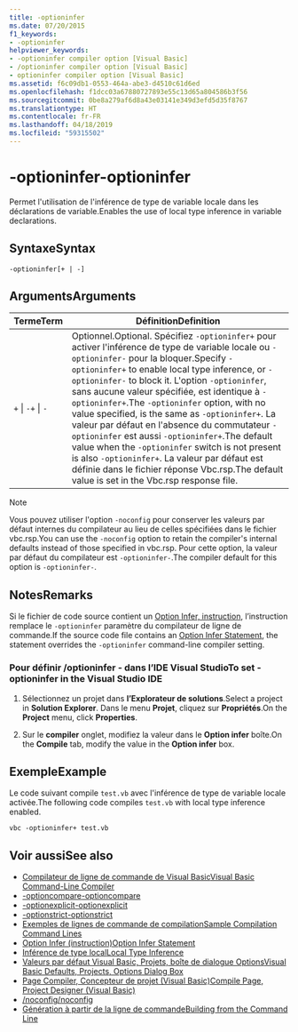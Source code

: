 ```yaml
---
title: -optioninfer
ms.date: 07/20/2015
f1_keywords:
- -optioninfer
helpviewer_keywords:
- -optioninfer compiler option [Visual Basic]
- /optioninfer compiler option [Visual Basic]
- optioninfer compiler option [Visual Basic]
ms.assetid: f6c09db1-0553-464a-abe3-d4510c61d6ed
ms.openlocfilehash: f1dcc03a67880727893e55c13d65a804586b3f56
ms.sourcegitcommit: 0be8a279af6d8a43e03141e349d3efd5d35f8767
ms.translationtype: HT
ms.contentlocale: fr-FR
ms.lasthandoff: 04/18/2019
ms.locfileid: "59315502"
---
```

# <a name="-optioninfer"></a><span data-ttu-id="e5cb1-102">-optioninfer</span><span class="sxs-lookup"><span data-stu-id="e5cb1-102">-optioninfer</span></span>
<span data-ttu-id="e5cb1-103">Permet l'utilisation de l'inférence de type de variable locale dans les déclarations de variable.</span><span class="sxs-lookup"><span data-stu-id="e5cb1-103">Enables the use of local type inference in variable declarations.</span></span>  
  
## <a name="syntax"></a><span data-ttu-id="e5cb1-104">Syntaxe</span><span class="sxs-lookup"><span data-stu-id="e5cb1-104">Syntax</span></span>  
  
```  
-optioninfer[+ | -]  
```  
  
## <a name="arguments"></a><span data-ttu-id="e5cb1-105">Arguments</span><span class="sxs-lookup"><span data-stu-id="e5cb1-105">Arguments</span></span>  
  
|<span data-ttu-id="e5cb1-106">Terme</span><span class="sxs-lookup"><span data-stu-id="e5cb1-106">Term</span></span>|<span data-ttu-id="e5cb1-107">Définition</span><span class="sxs-lookup"><span data-stu-id="e5cb1-107">Definition</span></span>|  
|---|---|  
|<span data-ttu-id="e5cb1-108">`+` &#124; `-`</span><span class="sxs-lookup"><span data-stu-id="e5cb1-108">`+` &#124; `-`</span></span>|<span data-ttu-id="e5cb1-109">Optionnel.</span><span class="sxs-lookup"><span data-stu-id="e5cb1-109">Optional.</span></span> <span data-ttu-id="e5cb1-110">Spécifiez `-optioninfer+` pour activer l'inférence de type de variable locale ou `-optioninfer-` pour la bloquer.</span><span class="sxs-lookup"><span data-stu-id="e5cb1-110">Specify `-optioninfer+` to enable local type inference, or `-optioninfer-` to block it.</span></span> <span data-ttu-id="e5cb1-111">L'option `-optioninfer`, sans aucune valeur spécifiée, est identique à `-optioninfer+`.</span><span class="sxs-lookup"><span data-stu-id="e5cb1-111">The `-optioninfer` option, with no value specified, is the same as `-optioninfer+`.</span></span> <span data-ttu-id="e5cb1-112">La valeur par défaut en l'absence du commutateur `-optioninfer` est aussi `-optioninfer+`.</span><span class="sxs-lookup"><span data-stu-id="e5cb1-112">The default value when the `-optioninfer` switch is not present is also `-optioninfer+`.</span></span> <span data-ttu-id="e5cb1-113">La valeur par défaut est définie dans le fichier réponse Vbc.rsp.</span><span class="sxs-lookup"><span data-stu-id="e5cb1-113">The default value is set in the Vbc.rsp response file.</span></span>|  
  
> [!NOTE]
>  <span data-ttu-id="e5cb1-114">Vous pouvez utiliser l'option `-noconfig` pour conserver les valeurs par défaut internes du compilateur au lieu de celles spécifiées dans le fichier vbc.rsp.</span><span class="sxs-lookup"><span data-stu-id="e5cb1-114">You can use the `-noconfig` option to retain the compiler's internal defaults instead of those specified in vbc.rsp.</span></span> <span data-ttu-id="e5cb1-115">Pour cette option, la valeur par défaut du compilateur est `-optioninfer-`.</span><span class="sxs-lookup"><span data-stu-id="e5cb1-115">The compiler default for this option is `-optioninfer-`.</span></span>  
  
## <a name="remarks"></a><span data-ttu-id="e5cb1-116">Notes</span><span class="sxs-lookup"><span data-stu-id="e5cb1-116">Remarks</span></span>  
 <span data-ttu-id="e5cb1-117">Si le fichier de code source contient un [Option Infer, instruction](../../../visual-basic/language-reference/statements/option-infer-statement.md), l’instruction remplace le `-optioninfer` paramètre du compilateur de ligne de commande.</span><span class="sxs-lookup"><span data-stu-id="e5cb1-117">If the source code file contains an [Option Infer Statement](../../../visual-basic/language-reference/statements/option-infer-statement.md), the statement overrides the `-optioninfer` command-line compiler setting.</span></span>  
  
### <a name="to-set--optioninfer-in-the-visual-studio-ide"></a><span data-ttu-id="e5cb1-118">Pour définir /optioninfer - dans l’IDE Visual Studio</span><span class="sxs-lookup"><span data-stu-id="e5cb1-118">To set -optioninfer in the Visual Studio IDE</span></span>  
  
1. <span data-ttu-id="e5cb1-119">Sélectionnez un projet dans **l’Explorateur de solutions**.</span><span class="sxs-lookup"><span data-stu-id="e5cb1-119">Select a project in **Solution Explorer**.</span></span> <span data-ttu-id="e5cb1-120">Dans le menu **Projet**, cliquez sur **Propriétés**.</span><span class="sxs-lookup"><span data-stu-id="e5cb1-120">On the **Project** menu, click **Properties**.</span></span>  
  
2. <span data-ttu-id="e5cb1-121">Sur le **compiler** onglet, modifiez la valeur dans le **Option infer** boîte.</span><span class="sxs-lookup"><span data-stu-id="e5cb1-121">On the **Compile** tab, modify the value in the **Option infer** box.</span></span>  
  
## <a name="example"></a><span data-ttu-id="e5cb1-122">Exemple</span><span class="sxs-lookup"><span data-stu-id="e5cb1-122">Example</span></span>  
 <span data-ttu-id="e5cb1-123">Le code suivant compile `test.vb` avec l'inférence de type de variable locale activée.</span><span class="sxs-lookup"><span data-stu-id="e5cb1-123">The following code compiles `test.vb` with local type inference enabled.</span></span>  
  
```console
vbc -optioninfer+ test.vb  
```  
  
## <a name="see-also"></a><span data-ttu-id="e5cb1-124">Voir aussi</span><span class="sxs-lookup"><span data-stu-id="e5cb1-124">See also</span></span>

- [<span data-ttu-id="e5cb1-125">Compilateur de ligne de commande de Visual Basic</span><span class="sxs-lookup"><span data-stu-id="e5cb1-125">Visual Basic Command-Line Compiler</span></span>](../../../visual-basic/reference/command-line-compiler/index.md)
- [<span data-ttu-id="e5cb1-126">-optioncompare</span><span class="sxs-lookup"><span data-stu-id="e5cb1-126">-optioncompare</span></span>](../../../visual-basic/reference/command-line-compiler/optioncompare.md)
- [<span data-ttu-id="e5cb1-127">-optionexplicit</span><span class="sxs-lookup"><span data-stu-id="e5cb1-127">-optionexplicit</span></span>](../../../visual-basic/reference/command-line-compiler/optionexplicit.md)
- [<span data-ttu-id="e5cb1-128">-optionstrict</span><span class="sxs-lookup"><span data-stu-id="e5cb1-128">-optionstrict</span></span>](../../../visual-basic/reference/command-line-compiler/optionstrict.md)
- [<span data-ttu-id="e5cb1-129">Exemples de lignes de commande de compilation</span><span class="sxs-lookup"><span data-stu-id="e5cb1-129">Sample Compilation Command Lines</span></span>](../../../visual-basic/reference/command-line-compiler/sample-compilation-command-lines.md)
- [<span data-ttu-id="e5cb1-130">Option Infer (instruction)</span><span class="sxs-lookup"><span data-stu-id="e5cb1-130">Option Infer Statement</span></span>](../../../visual-basic/language-reference/statements/option-infer-statement.md)
- [<span data-ttu-id="e5cb1-131">Inférence de type local</span><span class="sxs-lookup"><span data-stu-id="e5cb1-131">Local Type Inference</span></span>](../../../visual-basic/programming-guide/language-features/variables/local-type-inference.md)
- [<span data-ttu-id="e5cb1-132">Valeurs par défaut Visual Basic, Projets, boîte de dialogue Options</span><span class="sxs-lookup"><span data-stu-id="e5cb1-132">Visual Basic Defaults, Projects, Options Dialog Box</span></span>](/visualstudio/ide/reference/visual-basic-defaults-projects-options-dialog-box)
- [<span data-ttu-id="e5cb1-133">Page Compiler, Concepteur de projet (Visual Basic)</span><span class="sxs-lookup"><span data-stu-id="e5cb1-133">Compile Page, Project Designer (Visual Basic)</span></span>](/visualstudio/ide/reference/compile-page-project-designer-visual-basic)
- [<span data-ttu-id="e5cb1-134">/noconfig</span><span class="sxs-lookup"><span data-stu-id="e5cb1-134">/noconfig</span></span>](../../../visual-basic/reference/command-line-compiler/noconfig.md)
- [<span data-ttu-id="e5cb1-135">Génération à partir de la ligne de commande</span><span class="sxs-lookup"><span data-stu-id="e5cb1-135">Building from the Command Line</span></span>](../../../visual-basic/reference/command-line-compiler/building-from-the-command-line.md)
